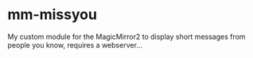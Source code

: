 # mm-missyou
My custom module for the MagicMirror2 to display short messages from people you know, requires a webserver...
